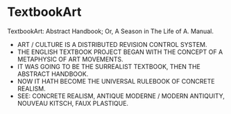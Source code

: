 TextbookArt
===========

TextbookArt: Abstract Handbook; Or, A Season in The Life of A. Manual.
* ART / CULTURE IS A DISTRIBUTED REVISION CONTROL SYSTEM.
* THE ENGLISH TEXTBOOK PROJECT BEGAN WITH THE CONCEPT OF A METAPHYSIC OF ART MOVEMENTS.
* IT WAS GOING TO BE THE SURREALIST TEXTBOOK, THEN THE ABSTRACT HANDBOOK.
* NOW IT HATH BECOME THE UNIVERSAL RULEBOOK OF CONCRETE REALISM.
* SEE: CONCRETE REALISM, ANTIQUE MODERNE / MODERN ANTIQUITY, NOUVEAU KITSCH, FAUX PLASTIQUE.

